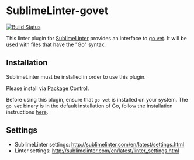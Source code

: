 SublimeLinter-govet
================================

[![Build Status](https://travis-ci.org/SublimeLinter/SublimeLinter-govet.png?branch=master)](https://travis-ci.org/SublimeLinter/SublimeLinter-govet)

This linter plugin for [SublimeLinter](https://github.com/SublimeLinter/SublimeLinter) provides an interface to [go vet](https://golang.org/cmd/vet/).
It will be used with files that have the "Go" syntax.


## Installation

SublimeLinter must be installed in order to use this plugin. 

Please install via [Package Control](https://packagecontrol.io).

Before using this plugin, ensure that `go vet` is installed on your system.
The `go vet` binary is in the default installation of Go, follow the installation instructions [here](https://golang.org/doc/install).


## Settings

- SublimeLinter settings: http://sublimelinter.com/en/latest/settings.html
- Linter settings: http://sublimelinter.com/en/latest/linter_settings.html
